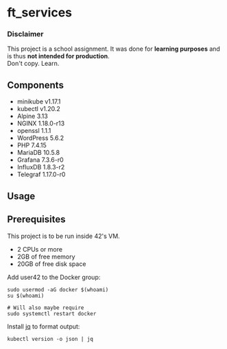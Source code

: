 # ft_services

### Disclaimer

This project is a school assignment. It was done for **learning purposes** and is thus **not intended for production**.  
Don't copy. Learn.  

## Components

- minikube v1.17.1
- kubectl v1.20.2
- Alpine 3.13
- NGINX 1.18.0-r13
- openssl 1.1.1
- WordPress 5.6.2
- PHP 7.4.15
- MariaDB 10.5.8
- Grafana 7.3.6-r0
- InfluxDB 1.8.3-r2
- Telegraf 1.17.0-r0

## Usage

## Prerequisites

This project is to be run inside 42's VM.

- 2 CPUs or more
- 2GB of free memory
- 20GB of free disk space

Add user42 to the Docker group:

```console
sudo usermod -aG docker $(whoami)
su $(whoami)

# Will also maybe require
sudo systemctl restart docker
```

Install [jq](https://stedolan.github.io/jq/) to format output:

```console
kubectl version -o json | jq
```
